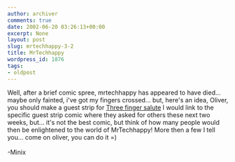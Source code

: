 ```yaml
---
author: archiver
comments: true
date: 2002-06-20 03:26:13+00:00
excerpt: None
layout: post
slug: mrtechhappy-3-2
title: MrTechhappy
wordpress_id: 1876
tags:
- oldpost
---
```


Well, after a brief comic spree, mrtechhappy has appeared to have died... maybe only fainted, i've got my fingers crossed...  but, here's an idea, Oliver, you should make a guest strip for <a href = "http://www.licensetochill.ca">Three finger salute</a>  I would link to the specific guest strip comic where they asked for others these next two weeks, but... it's not the best comic, but think of how many people would then be enlightened to the world of MrTechhappy!  More then a few I tell you... come on oliver, you can do it =)<br /><br />-Minix
